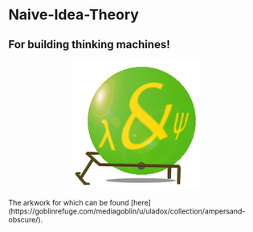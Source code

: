 # Naive-Idea-Theory
## For building thinking machines!
<p align="center">
  <img src="ampersand.png?raw=true" alt="Othm base"/>
</p>
The arkwork for which can be found [here](https://goblinrefuge.com/mediagoblin/u/uladox/collection/ampersand-obscure/).
